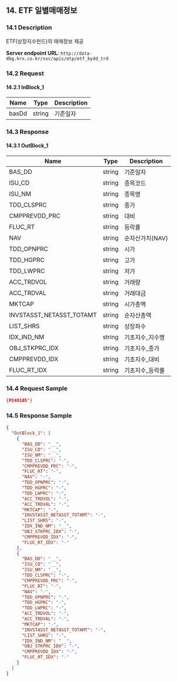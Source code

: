 ## 14. ETF 일별매매정보

### 14.1 Description
ETF(상장지수펀드)의 매매정보 제공

**Server endpoint URL**: `http://data-dbg.krx.co.kr/svc/apis/etp/etf_bydd_trd`

### 14.2 Request

#### 14.2.1 InBlock_1
| Name   | Type   | Description |
|--------|--------|-------------|
| basDd  | string | 기준일자    |

### 14.3 Response

#### 14.3.1 OutBlock_1
| Name                      | Type   | Description            |
|---------------------------|--------|------------------------|
| BAS_DD                    | string | 기준일자               |
| ISU_CD                    | string | 종목코드               |
| ISU_NM                    | string | 종목명                 |
| TDD_CLSPRC                | string | 종가                   |
| CMPPREVDD_PRC             | string | 대비                   |
| FLUC_RT                   | string | 등락률                 |
| NAV                       | string | 순자산가치(NAV)        |
| TDD_OPNPRC                | string | 시가                   |
| TDD_HGPRC                 | string | 고가                   |
| TDD_LWPRC                 | string | 저가                   |
| ACC_TRDVOL                | string | 거래량                 |
| ACC_TRDVAL                | string | 거래대금               |
| MKTCAP                    | string | 시가총액               |
| INVSTASST_NETASST_TOTAMT  | string | 순자산총액             |
| LIST_SHRS                 | string | 상장좌수               |
| IDX_IND_NM                | string | 기초지수_지수명        |
| OBJ_STKPRC_IDX            | string | 기초지수_종가          |
| CMPPREVDD_IDX             | string | 기초지수_대비          |
| FLUC_RT_IDX               | string | 기초지수_등락률        |

### 14.4 Request Sample
```json
{P240105"}
```

### 14.5 Response Sample
```json
{
  "OutBlock_1": [
    {
      "BAS_DD": "__",
      "ISU_CD": "__",
      "ISU_NM": "__",
      "TDD_CLSPRC": "-",
      "CMPPREVDD_PRC": "-",
      "FLUC_RT": "-",
      "NAV": "-",
      "TDD_OPNPRC": "-",
      "TDD_HGPRC": "-",
      "TDD_LWPRC": "-",
      "ACC_TRDVOL": "-",
      "ACC_TRDVAL": "-",
      "MKTCAP": "-",
      "INVSTASST_NETASST_TOTAMT": "-",
      "LIST_SHRS": "-",
      "IDX_IND_NM": "__",
      "OBJ_STKPRC_IDX": "-",
      "CMPPREVDD_IDX": "-",
      "FLUC_RT_IDX": "-"
    },
    {
      "BAS_DD": "__",
      "ISU_CD": "__",
      "ISU_NM": "__",
      "TDD_CLSPRC": "-",
      "CMPPREVDD_PRC": "-",
      "FLUC_RT": "-",
      "NAV": "-",
      "TDD_OPNPRC": "-",
      "TDD_HGPRC": "-",
      "TDD_LWPRC": "-",
      "ACC_TRDVOL": "-",
      "ACC_TRDVAL": "-",
      "MKTCAP": "-",
      "INVSTASST_NETASST_TOTAMT": "-",
      "LIST_SHRS": "-",
      "IDX_IND_NM": "__",
      "OBJ_STKPRC_IDX": "-",
      "CMPPREVDD_IDX": "-",
      "FLUC_RT_IDX": "-"
    }
  ]
}
```
